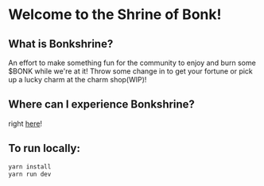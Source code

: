 # Welcome to the Shrine of Bonk!

## What is Bonkshrine?
An effort to make something fun for the community to enjoy and burn some $BONK while we're at it! Throw some change in to get your fortune or pick up a lucky charm at the charm shop(WIP)! 

## Where can I experience Bonkshrine?
right [here](https://www.bonkshrine.com)!

## To run locally:
```bash
yarn install
yarn run dev
```


